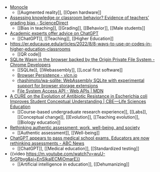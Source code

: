 - [Monocle](https://www.brilliantmonocle.com/)
	- [[Augmented reality]], [[Open hardware]]
- [Assessing knowledge or classroom behavior? Evidence of teachers’ grading bias - ScienceDirect](https://www.sciencedirect.com/science/article/abs/pii/S004727272200175X)
	- [[Bias in teaching]], [[Grading]], [[Behavior]], [[Male students]]
- [Academic experts offer advice on ChatGPT](https://www.insidehighered.com/news/2023/01/12/academic-experts-offer-advice-chatgpt#.Y7_RDmi_vZI.twitter)
	- [[ChatGPT]], [[Teaching]], [[Higher Education]]
- https://er.educause.edu/articles/2022/8/8-ways-to-use-qr-codes-in-higher-education-classrooms
	- [[QR code]]
- [SQLite Wasm in the browser backed by the Origin Private File System - Chrome Developers](https://developer.chrome.com/blog/sqlite-wasm-in-the-browser-backed-by-the-origin-private-file-system/)
	- [[SQLite]], [[Webassembly]], [[Local first software]]
	- [Browser Persistence - vlcn.io](https://vlcn.io/docs/guide-persistence#persistence-options)
	- [rhashimoto/wa-sqlite: WebAssembly SQLite with experimental support for browser storage extensions](https://github.com/rhashimoto/wa-sqlite)
	- [File System Access API - Web APIs | MDN](https://developer.mozilla.org/en-US/docs/Web/API/File_System_Access_API#origin_private_file_system)
- [A CURE on the Evolution of Antibiotic Resistance in Escherichia coli Improves Student Conceptual Understanding | CBE—Life Sciences Education](https://www.lifescied.org/doi/10.1187/cbe.21-12-0331)
	- [[Course-based undergraduate research experience]], [[Labs]], [[Conceptual change]], [[Evolution]], [[Teaching evolution]], [[Biology education]]
- [Rethinking authentic assessment: work, well-being, and society](https://link.springer.com/epdf/10.1007/s10734-022-00822-y?sharing_token=Utv_-Qh5U7XyKPY-duBjyPe4RwlQNchNByi7wbcMAY58EoKg-oWNZ8WnEgXX5KMzX1fLCw_DrWIA_PfKuZGipUtuq0MoE8ZQLb_kUp1FrguEZFWZRTr1tz6Hl23oA_5AhUHM0VoBGiHNi23XB35EXd14F36-BvZ1Lk9DVCiz33Y=)
	- [[Authentic assessment]], [[Well-being]]
- [ChatGPT appears to pass medical school exams. Educators are now rethinking assessments - ABC News](https://www.abc.net.au/news/science/2023-01-12/chatgpt-generative-ai-program-passes-us-medical-licensing-exams/101840938)
	- [[ChatGPT]], [[Medical education]], [[Standardized testing]]
- {{video https://m.youtube.com/watch?v=wuU-5rGPbyg&si=EnSIkaIECMiOmarE}}
	- [[Artificial intelligence in education]], [[Dehumanizing]]